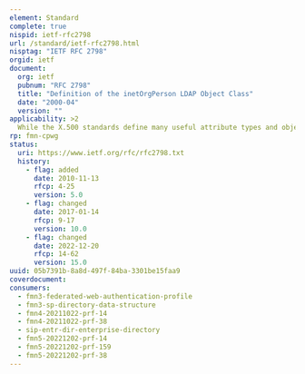 ```yaml
---
element: Standard
complete: true
nispid: ietf-rfc2798
url: /standard/ietf-rfc2798.html
nisptag: "IETF RFC 2798"
orgid: ietf
document:
  org: ietf
  pubnum: "RFC 2798"
  title: "Definition of the inetOrgPerson LDAP Object Class"
  date: "2000-04"
  version: ""
applicability: >2
  While the X.500 standards define many useful attribute types and object classes, they do not define a person object class that meets the requirements found in today's Internet and Intranet directory service deployments. We define a new object class called inetOrgPerson for use in LDAP and X.500 directory services that extends the X.521 standard organizationalPerson class to meet these needs.
rp: fmn-cpwg
status:
  uri: https://www.ietf.org/rfc/rfc2798.txt
  history: 
    - flag: added
      date: 2010-11-13
      rfcp: 4-25
      version: 5.0
    - flag: changed
      date: 2017-01-14
      rfcp: 9-17
      version: 10.0
    - flag: changed
      date: 2022-12-20
      rfcp: 14-62
      version: 15.0
uuid: 05b7391b-8a8d-497f-84ba-3301be15faa9
coverdocument:
consumers:
  - fmn3-federated-web-authentication-profile
  - fmn3-sp-directory-data-structure
  - fmn4-20211022-prf-14
  - fmn4-20211022-prf-38
  - sip-entr-dir-enterprise-directory
  - fmn5-20221202-prf-14
  - fmn5-20221202-prf-159
  - fmn5-20221202-prf-38
---
```


